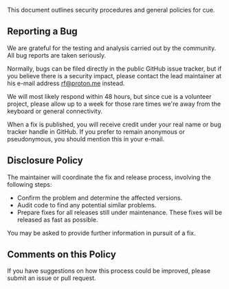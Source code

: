 This document outlines security procedures and general policies for cue.

## Reporting a Bug

We are grateful for the testing and analysis carried out by the community. All
bug reports are taken seriously.

Normally, bugs can be filed directly in the public GitHub issue tracker, but if
you believe there is a security impact, please contact the lead maintainer at
his e-mail address <rf@proton.me> instead.

We will most likely respond within 48 hours, but since cue is a volunteer
project, please allow up to a week for those rare times we're away from the
keyboard or general connectivity.

When a fix is published, you will receive credit under your real name or bug
tracker handle in GitHub. If you prefer to remain anonymous or pseudonymous, 
you should mention this in your e-mail.

## Disclosure Policy

The maintainer will coordinate the fix and release process, involving the
following steps:

  * Confirm the problem and determine the affected versions.
  * Audit code to find any potential similar problems.
  * Prepare fixes for all releases still under maintenance. These fixes will be
    released as fast as possible.

You may be asked to provide further information in pursuit of a fix.

## Comments on this Policy

If you have suggestions on how this process could be improved, please submit an
issue or pull request.
